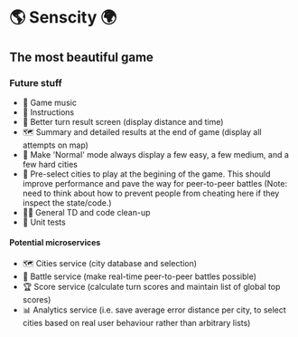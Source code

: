# 🌎 Senscity 🌍
## The most beautiful game

### Future stuff
* 🎷 Game music
* 📜 Instructions
* 📍 Better turn result screen (display distance and time)
* 🗺 Summary and detailed results at the end of game (display all attempts on map)
* 👾 Make 'Normal' mode always display a few easy, a few medium, and a few hard cities
* 📖 Pre-select cities to play at the begining of the game. This should improve performance and pave the way for peer-to-peer battles (Note: need to think about how to prevent people from cheating here if they inspect the state/code.)
* 👨‍💻 General TD and code clean-up
* 🐛 Unit tests

#### Potential microservices
* 🗺 Cities service (city database and selection)
* 🤺 Battle service (make real-time peer-to-peer battles possible)
* 🏆 Score service (calculate turn scores and maintain list of global top scores)
* 📊 Analytics service (i.e. save average error distance per city, to select cities based on real user behaviour rather than arbitrary lists)
